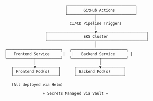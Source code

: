                                 ┌──────────────────────────────┐
                                │       GitHub Actions         │
                                └────────────┬─────────────────┘
                                             │
                                  CI/CD Pipeline Triggers
                                             │
                       ┌─────────────────────▼──────────────────────┐
                       │                EKS Cluster                 │
                       └─────────────────────┬──────────────────────┘
                                             │
     ┌────────────────────────┐   ┌────────────────────────┐
     │   Frontend Service      │   │   Backend Service       │
     └────────────┬───────────┘   └────────────┬───────────┘
                  │                            │
        ┌─────────▼──────────┐      ┌──────────▼──────────┐
        │ Frontend Pod(s)    │      │ Backend Pod(s)      │
        └────────────────────┘      └─────────────────────┘

        (All deployed via Helm)

                      + Secrets Managed via Vault +

